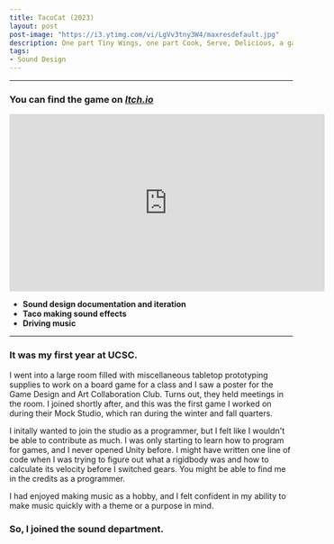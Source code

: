 ```yaml
---
title: TacoCat (2023)
layout: post
post-image: "https://i3.ytimg.com/vi/LgVv3tny3W4/maxresdefault.jpg"
description: One part Tiny Wings, one part Cook, Serve, Delicious, a game about making tacos and racing the sun to reach your friend before they board their flight.
tags:
- Sound Design
---
```


---

### You can find the game on <a href="https://game-design-art-collab.itch.io/tacocat" target = "_blank"><i>Itch.io</i></a>

<iframe width="560" height="315" src="https://www.youtube.com/embed/LgVv3tny3W4?si=KFHcwAdm11Rh0zys" title="YouTube video player" frameborder="0" allow="accelerometer; autoplay; clipboard-write; encrypted-media; gyroscope; picture-in-picture; web-share" referrerpolicy="strict-origin-when-cross-origin" allowfullscreen> </iframe>

* **Sound design documentation and iteration**
* **Taco making sound effects**
* **Driving music**

---
### It was my first year at UCSC.
I went into a large room filled with miscellaneous tabletop prototyping supplies to work on a board game for a class and I saw a poster for the Game Design and Art Collaboration Club. Turns out, they held meetings in the room. I joined shortly after, and this was the first game I worked on during their Mock Studio, which ran during the winter and fall quarters.

I initally wanted to join the studio as a programmer, but I felt like I wouldn't be able to contribute as much. I was only starting to learn how to program for games, and I never opened Unity before. I might have written one line of code when I was trying to figure out what a rigidbody was and how to calculate its velocity before I switched gears. You might be able to find me in the credits as a programmer.

I had enjoyed making music as a hobby, and I felt confident in my ability to make music quickly with a theme or a purpose in mind.
### So, I joined the sound department.

